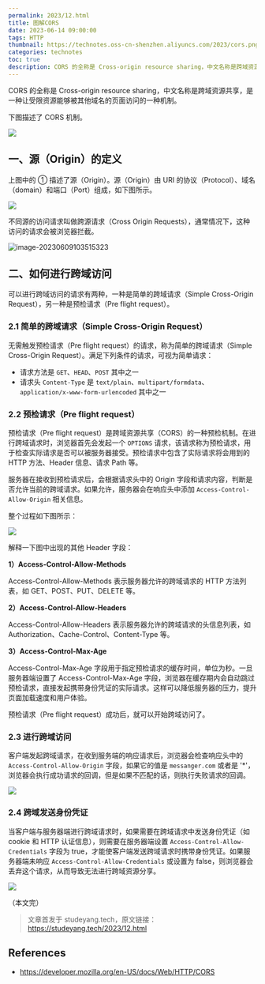 ```yaml
---
permalink: 2023/12.html
title: 图解CORS
date: 2023-06-14 09:00:00
tags: HTTP
thumbnail: https://technotes.oss-cn-shenzhen.aliyuncs.com/2023/cors.png
categories: technotes
toc: true
description: CORS 的全称是 Cross-origin resource sharing，中文名称是跨域资源共享，是一种让受限资源能够被其他域名的页面访问的一种机制。
---
```


CORS 的全称是 Cross-origin resource sharing，中文名称是跨域资源共享，是一种让受限资源能够被其他域名的页面访问的一种机制。

下图描述了 CORS 机制。

![](https://technotes.oss-cn-shenzhen.aliyuncs.com/2023/cors.png)

<!-- more -->

## 一、源（Origin）的定义

上图中的 ① 描述了源（Origin）。源（Origin）由 URI 的协议（Protocol）、域名（domain）和端口（Port）组成，如下图所示。

![](https://technotes.oss-cn-shenzhen.aliyuncs.com/2023/image-20230609103454720.png)

不同源的访问请求叫做跨源请求（Cross Origin Requests），通常情况下，这种访问的请求会被浏览器拦截。

![image-20230609103515323](https://technotes.oss-cn-shenzhen.aliyuncs.com/2023/image-20230609103515323.png)

## 二、如何进行跨域访问

可以进行跨域访问的请求有两种，一种是简单的跨域请求（Simple Cross-Origin Request），另一种是预检请求（Pre flight request）。

### 2.1 简单的跨域请求（Simple Cross-Origin Request）

无需触发预检请求（Pre flight request）的请求，称为简单的跨域请求（Simple Cross-Origin Request）。满足下列条件的请求，可视为简单请求：

- 请求方法是 `GET`、`HEAD`、`POST` 其中之一
- 请求头 `Content-Type` 是 `text/plain`、`multipart/formdata`、`application/x-www-form-urlencoded` 其中之一

### 2.2 预检请求（Pre flight request）

预检请求（Pre flight request）是跨域资源共享（CORS）的一种预检机制。在进行跨域请求时，浏览器首先会发起一个 `OPTIONS` 请求，该请求称为预检请求，用于检查实际请求是否可以被服务器接受。预检请求中包含了实际请求将会用到的 HTTP 方法、Header 信息、请求 Path 等。

服务器在接收到预检请求后，会根据请求头中的 Origin 字段和请求内容，判断是否允许当前的跨域请求。如果允许，服务器会在响应头中添加 `Access-Control-Allow-Origin` 相关信息。

整个过程如下图所示：

![](https://technotes.oss-cn-shenzhen.aliyuncs.com/2023/preflight_correct.png)

解释一下图中出现的其他 Header 字段：

**1）Access-Control-Allow-Methods**


Access-Control-Allow-Methods 表示服务器允许的跨域请求的 HTTP 方法列表，如 GET、POST、PUT、DELETE 等。

**2）Access-Control-Allow-Headers**

Access-Control-Allow-Headers 表示服务器允许的跨域请求的头信息列表，如 Authorization、Cache-Control、Content-Type 等。

**3）Access-Control-Max-Age**

Access-Control-Max-Age 字段用于指定预检请求的缓存时间，单位为秒。一旦服务器端设置了 Access-Control-Max-Age 字段，浏览器在缓存期内会自动跳过预检请求，直接发起携带身份凭证的实际请求。这样可以降低服务器的压力，提升页面加载速度和用户体验。

预检请求（Pre flight request）成功后，就可以开始跨域访问了。

### 2.3 进行跨域访问

客户端发起跨域请求，在收到服务端的响应请求后，浏览器会检查响应头中的 `Access-Control-Allow-Origin` 字段，如果它的值是 `messanger.com` 或者是 '*'，浏览器会执行成功请求的回调，但是如果不匹配的话，则执行失败请求的回调。

![](https://technotes.oss-cn-shenzhen.aliyuncs.com/2023/image-20230609103538552.png)

### 2.4 跨域发送身份凭证

当客户端与服务器端进行跨域请求时，如果需要在跨域请求中发送身份凭证（如 cookie 和 HTTP 认证信息），则需要在服务器端设置 `Access-Control-Allow-Credentials` 字段为 true，才能使客户端发送跨域请求时携带身份凭证。如果服务器端未响应 `Access-Control-Allow-Credentials` 或设置为 false，则浏览器会丢弃这个请求，从而导致无法进行跨域资源分享。

![](https://technotes.oss-cn-shenzhen.aliyuncs.com/2023/image-20230609102314695.png)

（本文完）

> 文章首发于 studeyang.tech，原文链接：https://studeyang.tech/2023/12.html


## References

- https://developer.mozilla.org/en-US/docs/Web/HTTP/CORS

